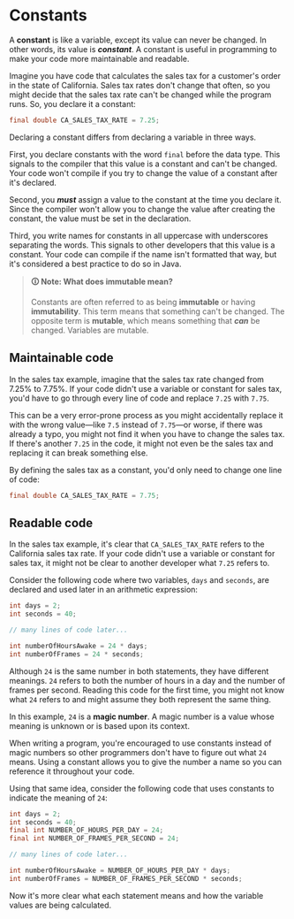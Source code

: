 # Constants

A **constant** is like a variable, except its value can never be changed. In other words, its value is **_constant_**. A constant is useful in programming to make your code more maintainable and readable.

Imagine you have code that calculates the sales tax for a customer's order in the state of California. Sales tax rates don't change that often, so you might decide that the sales tax rate can't be changed while the program runs. So, you declare it a constant:
```java
final double CA_SALES_TAX_RATE = 7.25;
```

Declaring a constant differs from declaring a variable in three ways.

First, you declare constants with the word `final` before the data type. This signals to the compiler that this value is a constant and can't be changed. Your code won't compile if you try to change the value of a constant after it's declared.

Second, you **_must_** assign a value to the constant at the time you declare it. Since the compiler won't allow you to change the value after creating the constant, the value must be set in the declaration.

Third, you write names for constants in all uppercase with underscores separating the words. This signals to other developers that this value is a constant. Your code can compile if the name isn't formatted that way, but it's considered a best practice to do so in Java.

>**🛈 Note: What does immutable mean?**
>
>Constants are often referred to as being **immutable** or having **immutability**. This term means that something can't be changed.
The opposite term is **mutable**, which means something that **_can_** be changed. Variables are mutable.

## Maintainable code
In the sales tax example, imagine that the sales tax rate changed from 7.25% to 7.75%. If your code didn't use a variable or constant for sales tax, you'd have to go through every line of code and replace `7.25` with `7.75`.

This can be a very error-prone process as you might accidentally replace it with the wrong value—like `7.5` instead of `7.75`—or worse, if there was already a typo, you might not find it when you have to change the sales tax. If there's another `7.25` in the code, it might not even be the sales tax and replacing it can break something else.

By defining the sales tax as a constant, you'd only need to change one line of code:
```java
final double CA_SALES_TAX_RATE = 7.75;
```

## Readable code
In the sales tax example, it's clear that `CA_SALES_TAX_RATE` refers to the California sales tax rate. If your code didn't use a variable or constant for sales tax, it might not be clear to another developer what `7.25` refers to.

Consider the following code where two variables, `days` and `seconds`, are declared and used later in an arithmetic expression:
```java
int days = 2;
int seconds = 40;

// many lines of code later...

int numberOfHoursAwake = 24 * days;
int numberOfFrames = 24 * seconds;
```

Although `24` is the same number in both statements, they have different meanings. `24` refers to both the number of hours in a day and the number of frames per second. Reading this code for the first time, you might not know what `24` refers to and might assume they both represent the same thing.

In this example, `24` is a **magic number**. A magic number is a value whose meaning is unknown or is based upon its context.

When writing a program, you're encouraged to use constants instead of magic numbers so other programmers don't have to figure out what `24` means. Using a constant allows you to give the number a name so you can reference it throughout your code.

Using that same idea, consider the following code that uses constants to indicate the meaning of `24`:
```java
int days = 2;
int seconds = 40;
final int NUMBER_OF_HOURS_PER_DAY = 24;
final int NUMBER_OF_FRAMES_PER_SECOND = 24;

// many lines of code later...

int numberOfHoursAwake = NUMBER_OF_HOURS_PER_DAY * days;
int numberOfFrames = NUMBER_OF_FRAMES_PER_SECOND * seconds;
```

Now it's more clear what each statement means and how the variable values are being calculated.
